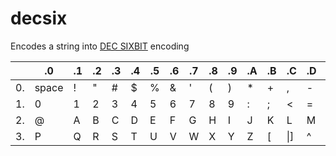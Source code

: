 # decsix
Encodes a string into [DEC SIXBIT](https://en.wikipedia.org/wiki/Six-bit_character_code#Examples_of_six-bit_ASCII_variants) encoding


|  |.0|   .1|.2|.3|.4|.5|.6|.7|.8|.9|.A|.B|.C|.D|.E|.F
|--|--|-----|--|--|--|--|--|--|--|--|--|--|--|--|--|--
|0.|space| !| "| #| $| %| &| '| (| )|\*| +| ,| -| .|/
|1.|0|     1| 2| 3| 4| 5| 6| 7| 8| 9| :| ;|\<| =|\>|?
|2.|@|     A| B| C| D| E| F| G| H| I| J| K| L| M| N|O
|3.|P|     Q| R| S| T| U| V| W| X| Y| Z|\[|\\|\]|\^|\_
